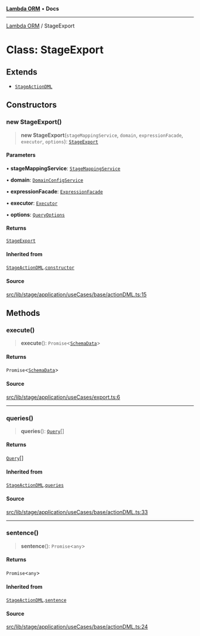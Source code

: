 [**Lambda ORM**](../README.md) • **Docs**

***

[Lambda ORM](../README.md) / StageExport

# Class: StageExport

## Extends

- [`StageActionDML`](StageActionDML.md)

## Constructors

### new StageExport()

> **new StageExport**(`stageMappingService`, `domain`, `expressionFacade`, `executor`, `options`): [`StageExport`](StageExport.md)

#### Parameters

• **stageMappingService**: [`StageMappingService`](StageMappingService.md)

• **domain**: [`DomainConfigService`](DomainConfigService.md)

• **expressionFacade**: [`ExpressionFacade`](ExpressionFacade.md)

• **executor**: [`Executor`](../interfaces/Executor.md)

• **options**: [`QueryOptions`](../interfaces/QueryOptions.md)

#### Returns

[`StageExport`](StageExport.md)

#### Inherited from

[`StageActionDML`](StageActionDML.md).[`constructor`](StageActionDML.md#constructors)

#### Source

[src/lib/stage/application/useCases/base/actionDML.ts:15](https://github.com/lambda-orm/lambdaorm/blob/500b65f534ab1bcb8cf5af2781a7f18794a4944e/src/lib/stage/application/useCases/base/actionDML.ts#L15)

## Methods

### execute()

> **execute**(): `Promise`\<[`SchemaData`](../interfaces/SchemaData.md)\>

#### Returns

`Promise`\<[`SchemaData`](../interfaces/SchemaData.md)\>

#### Source

[src/lib/stage/application/useCases/export.ts:6](https://github.com/lambda-orm/lambdaorm/blob/500b65f534ab1bcb8cf5af2781a7f18794a4944e/src/lib/stage/application/useCases/export.ts#L6)

***

### queries()

> **queries**(): [`Query`](Query.md)[]

#### Returns

[`Query`](Query.md)[]

#### Inherited from

[`StageActionDML`](StageActionDML.md).[`queries`](StageActionDML.md#queries)

#### Source

[src/lib/stage/application/useCases/base/actionDML.ts:33](https://github.com/lambda-orm/lambdaorm/blob/500b65f534ab1bcb8cf5af2781a7f18794a4944e/src/lib/stage/application/useCases/base/actionDML.ts#L33)

***

### sentence()

> **sentence**(): `Promise`\<`any`\>

#### Returns

`Promise`\<`any`\>

#### Inherited from

[`StageActionDML`](StageActionDML.md).[`sentence`](StageActionDML.md#sentence)

#### Source

[src/lib/stage/application/useCases/base/actionDML.ts:24](https://github.com/lambda-orm/lambdaorm/blob/500b65f534ab1bcb8cf5af2781a7f18794a4944e/src/lib/stage/application/useCases/base/actionDML.ts#L24)
